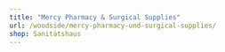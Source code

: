 ```yaml
---
title: "Mercy Pharmacy & Surgical Supplies"
url: /woodside/mercy-pharmacy-und-surgical-supplies/
shop: Sanitätshaus
---
```

